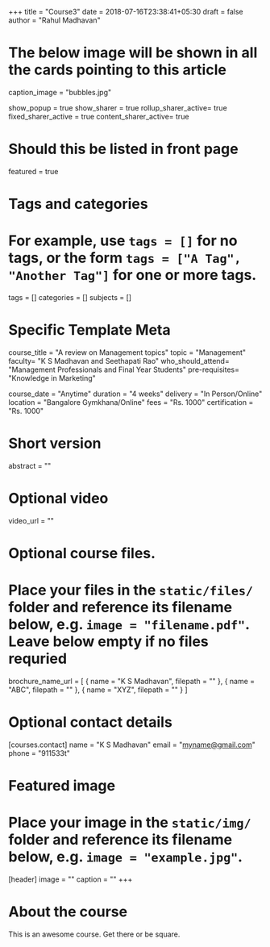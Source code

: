 +++
title = "Course3"
date = 2018-07-16T23:38:41+05:30
draft = false
author = "Rahul Madhavan"

# The below image will be shown in all the cards pointing to this article
caption_image = "bubbles.jpg"

show_popup = true
show_sharer = true
rollup_sharer_active= true
fixed_sharer_active = true
content_sharer_active= true

# Should this be listed in front page
featured = true

# Tags and categories
# For example, use `tags = []` for no tags, or the form `tags = ["A Tag", "Another Tag"]` for one or more tags.
tags = []
categories = []
subjects = []

# Specific Template Meta
course_title = "A review on Management topics"
topic = "Management"
faculty= "K S Madhavan and Seethapati Rao"
who_should_attend= "Management Professionals and Final Year Students"
pre-requisites= "Knowledge in Marketing"

course_date = "Anytime"
duration = "4 weeks"
delivery = "In Person/Online"
location = "Bangalore Gymkhana/Online"
fees = "Rs. 1000"
certification = "Rs. 1000"

# Short version
abstract = ""

# Optional video
video_url = ""

# Optional course files.
# Place your files in the `static/files/` folder and reference its filename below, e.g. `image = "filename.pdf"`. Leave below empty if no files requried
brochure_name_url =     [
                                { name = "K S Madhavan", filepath = "" },
                                { name = "ABC", filepath = "" },
                                { name = "XYZ", filepath = "" }
                        ]

# Optional contact details
[courses.contact]
    name = "K S Madhavan"
    email = "myname@gmail.com"
    phone = "911533t"


# Featured image

# Place your image in the `static/img/` folder and reference its filename below, e.g. `image = "example.jpg"`.
[header]
        image = ""
        caption = ""
+++

# About the course

This is an awesome course. Get there or be square.
